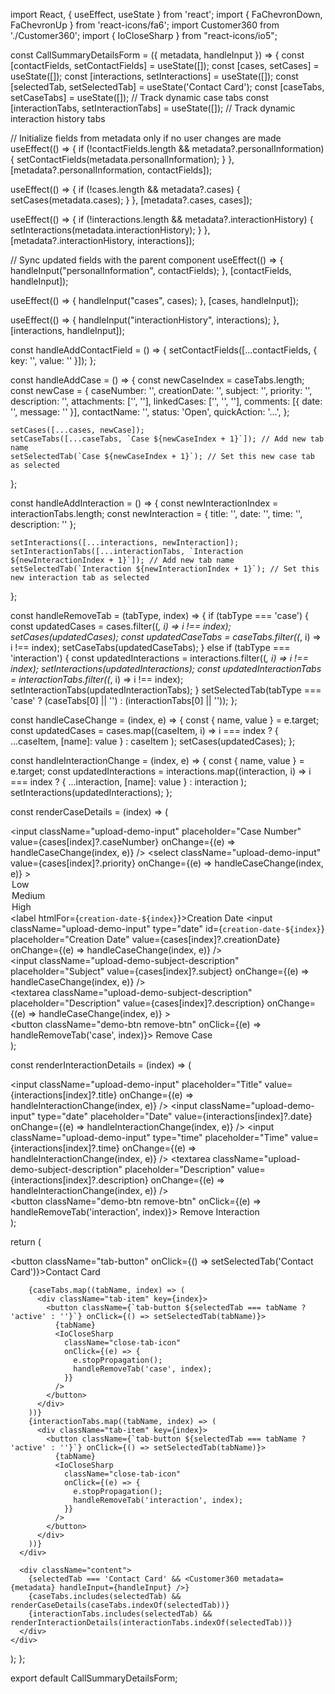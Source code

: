 import React, { useEffect, useState } from 'react';
import { FaChevronDown, FaChevronUp } from 'react-icons/fa6';
import Customer360 from './Customer360';
import { IoCloseSharp } from "react-icons/io5";

const CallSummaryDetailsForm = ({ metadata, handleInput }) => {
  const [contactFields, setContactFields] = useState([]);
  const [cases, setCases] = useState([]);
  const [interactions, setInteractions] = useState([]);
  const [selectedTab, setSelectedTab] = useState('Contact Card');
  const [caseTabs, setCaseTabs] = useState([]); // Track dynamic case tabs
  const [interactionTabs, setInteractionTabs] = useState([]); // Track dynamic interaction history tabs

  // Initialize fields from metadata only if no user changes are made
  useEffect(() => {
    if (!contactFields.length && metadata?.personalInformation) {
      setContactFields(metadata.personalInformation);
    }
  }, [metadata?.personalInformation, contactFields]);

  useEffect(() => {
    if (!cases.length && metadata?.cases) {
      setCases(metadata.cases);
    }
  }, [metadata?.cases, cases]);

  useEffect(() => {
    if (!interactions.length && metadata?.interactionHistory) {
      setInteractions(metadata.interactionHistory);
    }
  }, [metadata?.interactionHistory, interactions]);

  // Sync updated fields with the parent component
  useEffect(() => {
    handleInput("personalInformation", contactFields);
  }, [contactFields, handleInput]);

  useEffect(() => {
    handleInput("cases", cases);
  }, [cases, handleInput]);

  useEffect(() => {
    handleInput("interactionHistory", interactions);
  }, [interactions, handleInput]);

  const handleAddContactField = () => {
    setContactFields([...contactFields, { key: '', value: '' }]);
  };

  const handleAddCase = () => {
    const newCaseIndex = caseTabs.length;
    const newCase = {
      caseNumber: '',
      creationDate: '',
      subject: '',
      priority: '',
      description: '',
      attachments: ['', ''],
      linkedCases: ['', '', ''],
      comments: [{ date: '', message: '' }],
      contactName: '',
      status: 'Open',
      quickAction: '...',
    };

    setCases([...cases, newCase]);
    setCaseTabs([...caseTabs, `Case ${newCaseIndex + 1}`]); // Add new tab name
    setSelectedTab(`Case ${newCaseIndex + 1}`); // Set this new case tab as selected
  };

  const handleAddInteraction = () => {
    const newInteractionIndex = interactionTabs.length;
    const newInteraction = { title: '', date: '', time: '', description: '' };
    
    setInteractions([...interactions, newInteraction]);
    setInteractionTabs([...interactionTabs, `Interaction ${newInteractionIndex + 1}`]); // Add new tab name
    setSelectedTab(`Interaction ${newInteractionIndex + 1}`); // Set this new interaction tab as selected
  };

  const handleRemoveTab = (tabType, index) => {
    if (tabType === 'case') {
      const updatedCases = cases.filter((_, i) => i !== index);
      setCases(updatedCases);
      const updatedCaseTabs = caseTabs.filter((_, i) => i !== index);
      setCaseTabs(updatedCaseTabs);
    } else if (tabType === 'interaction') {
      const updatedInteractions = interactions.filter((_, i) => i !== index);
      setInteractions(updatedInteractions);
      const updatedInteractionTabs = interactionTabs.filter((_, i) => i !== index);
      setInteractionTabs(updatedInteractionTabs);
    }
    setSelectedTab(tabType === 'case' ? (caseTabs[0] || '') : (interactionTabs[0] || ''));
  };

  const handleCaseChange = (index, e) => {
    const { name, value } = e.target;
    const updatedCases = cases.map((caseItem, i) =>
      i === index ? { ...caseItem, [name]: value } : caseItem
    );
    setCases(updatedCases);
  };

  const handleInteractionChange = (index, e) => {
    const { name, value } = e.target;
    const updatedInteractions = interactions.map((interaction, i) =>
      i === index ? { ...interaction, [name]: value } : interaction
    );
    setInteractions(updatedInteractions);
  };

  const renderCaseDetails = (index) => (
    <div className="case-details">
      <div>
        <input
          className="upload-demo-input"
          placeholder="Case Number"
          value={cases[index]?.caseNumber}
          onChange={(e) => handleCaseChange(index, e)}
        />
        <select
          className="upload-demo-input"
          value={cases[index]?.priority}
          onChange={(e) => handleCaseChange(index, e)}
        >
          <option hidden>Select Priority</option>
          <option value="Low">Low</option>
          <option value="Medium">Medium</option>
          <option value="High">High</option>
        </select>
        <label htmlFor={`creation-date-${index}`}>Creation Date</label>
        <input
          className="upload-demo-input"
          type="date"
          id={`creation-date-${index}`}
          placeholder="Creation Date"
          value={cases[index]?.creationDate}
          onChange={(e) => handleCaseChange(index, e)}
        />
        <div>
          <input
            className="upload-demo-subject-description"
            placeholder="Subject"
            value={cases[index]?.subject}
            onChange={(e) => handleCaseChange(index, e)}
          />
        </div>
        <div>
          <textarea
            className="upload-demo-subject-description"
            placeholder="Description"
            value={cases[index]?.description}
            onChange={(e) => handleCaseChange(index, e)}
          ></textarea>
        </div>
        <button className="demo-btn remove-btn" onClick={(e) => handleRemoveTab('case', index)}>
          Remove Case
        </button>
      </div>
    </div>
  );

  const renderInteractionDetails = (index) => (
    <div className="interaction-details">
      <div>
        <input
          className="upload-demo-input"
          placeholder="Title"
          value={interactions[index]?.title}
          onChange={(e) => handleInteractionChange(index, e)}
        />
        <input
          className="upload-demo-input"
          type="date"
          placeholder="Date"
          value={interactions[index]?.date}
          onChange={(e) => handleInteractionChange(index, e)}
        />
        <input
          className="upload-demo-input"
          type="time"
          placeholder="Time"
          value={interactions[index]?.time}
          onChange={(e) => handleInteractionChange(index, e)}
        />
        <textarea
          className="upload-demo-subject-description"
          placeholder="Description"
          value={interactions[index]?.description}
          onChange={(e) => handleInteractionChange(index, e)}
        />
      </div>
      <button className="demo-btn remove-btn" onClick={(e) => handleRemoveTab('interaction', index)}>
        Remove Interaction
      </button>
    </div>
  );

  return (
    <div>
      <div className="tabs">
        <button className="tab-button" onClick={() => setSelectedTab('Contact Card')}>Contact Card</button>

        {caseTabs.map((tabName, index) => (
          <div className="tab-item" key={index}>
            <button className={`tab-button ${selectedTab === tabName ? 'active' : ''}`} onClick={() => setSelectedTab(tabName)}>
              {tabName}
              <IoCloseSharp
                className="close-tab-icon"
                onClick={(e) => {
                  e.stopPropagation();
                  handleRemoveTab('case', index);
                }}
              />
            </button>
          </div>
        ))}
        {interactionTabs.map((tabName, index) => (
          <div className="tab-item" key={index}>
            <button className={`tab-button ${selectedTab === tabName ? 'active' : ''}`} onClick={() => setSelectedTab(tabName)}>
              {tabName}
              <IoCloseSharp
                className="close-tab-icon"
                onClick={(e) => {
                  e.stopPropagation();
                  handleRemoveTab('interaction', index);
                }}
              />
            </button>
          </div>
        ))}
      </div>

      <div className="content">
        {selectedTab === 'Contact Card' && <Customer360 metadata={metadata} handleInput={handleInput} />}
        {caseTabs.includes(selectedTab) && renderCaseDetails(caseTabs.indexOf(selectedTab))}
        {interactionTabs.includes(selectedTab) && renderInteractionDetails(interactionTabs.indexOf(selectedTab))}
      </div>
    </div>
  );
};

export default CallSummaryDetailsForm;
